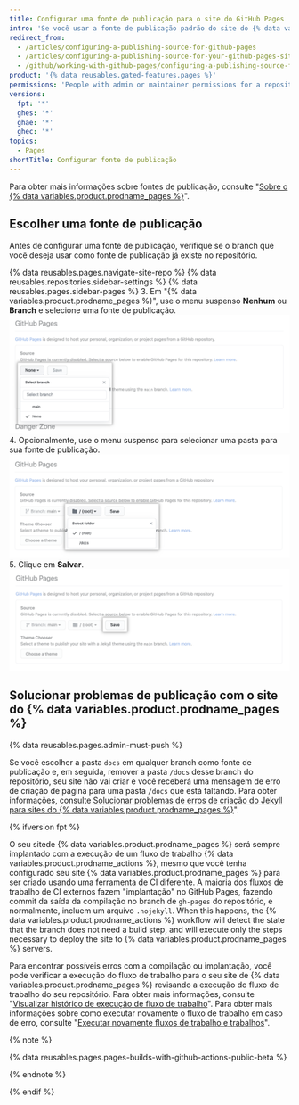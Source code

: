 ```yaml
---
title: Configurar uma fonte de publicação para o site do GitHub Pages
intro: 'Se você usar a fonte de publicação padrão do site do {% data variables.product.prodname_pages %}, seu site será publicado automaticamente. Você também pode optar por publicar o seu site a partir de um branch ou uma pasta diferente.'
redirect_from:
  - /articles/configuring-a-publishing-source-for-github-pages
  - /articles/configuring-a-publishing-source-for-your-github-pages-site
  - /github/working-with-github-pages/configuring-a-publishing-source-for-your-github-pages-site
product: '{% data reusables.gated-features.pages %}'
permissions: 'People with admin or maintainer permissions for a repository can configure a publishing source for a {% data variables.product.prodname_pages %} site.'
versions:
  fpt: '*'
  ghes: '*'
  ghae: '*'
  ghec: '*'
topics:
  - Pages
shortTitle: Configurar fonte de publicação
---
```


Para obter mais informações sobre fontes de publicação, consulte "[Sobre o {% data variables.product.prodname_pages %}](/articles/about-github-pages#publishing-sources-for-github-pages-sites)".

## Escolher uma fonte de publicação

Antes de configurar uma fonte de publicação, verifique se o branch que você deseja usar como fonte de publicação já existe no repositório.

{% data reusables.pages.navigate-site-repo %}
{% data reusables.repositories.sidebar-settings %}
{% data reusables.pages.sidebar-pages %}
3. Em "{% data variables.product.prodname_pages %}", use o menu suspenso **Nenhum** ou **Branch** e selecione uma fonte de publicação. ![Menu suspenso para selecionar uma fonte de publicação](/assets/images/help/pages/publishing-source-drop-down.png)
4. Opcionalmente, use o menu suspenso para selecionar uma pasta para sua fonte de publicação. ![Menu suspenso para selecionar uma pasta para a fonte de publicação](/assets/images/help/pages/publishing-source-folder-drop-down.png)
5. Clique em **Salvar**. ![Botão para salvar alterações nas configurações da fonte de publicação](/assets/images/help/pages/publishing-source-save.png)

## Solucionar problemas de publicação com o site do {% data variables.product.prodname_pages %}

{% data reusables.pages.admin-must-push %}

Se você escolher a pasta `docs` em qualquer branch como fonte de publicação e, em seguida, remover a pasta `/docs` desse branch do repositório, seu site não vai criar e você receberá uma mensagem de erro de criação de página para uma pasta `/docs` que está faltando. Para obter informações, consulte [Solucionar problemas de erros de criação do Jekyll para sites do {% data variables.product.prodname_pages %}](/articles/troubleshooting-jekyll-build-errors-for-github-pages-sites#missing-docs-folder)".

{% ifversion fpt %}

O seu sitede {% data variables.product.prodname_pages %} será sempre implantado com a execução de um fluxo de trabalho {% data variables.product.prodname_actions %}, mesmo que você tenha configurado seu site {% data variables.product.prodname_pages %} para ser criado usando uma ferramenta de CI diferente. A maioria dos fluxos de trabalho de CI externos fazem "implantação" no GitHub Pages, fazendo commit da saída da compilação no branch de `gh-pages` do repositório, e normalmente, incluem um arquivo `.nojekyll`. When this happens, the {% data variables.product.prodname_actions %} workflow will detect the state that the branch does not need a build step, and will execute only the steps necessary to deploy the site to {% data variables.product.prodname_pages %} servers.

Para encontrar possíveis erros com a compilação ou implantação, você pode verificar a execução do fluxo de trabalho para o seu site de {% data variables.product.prodname_pages %} revisando a execução do fluxo de trabalho do seu repositório. Para obter mais informações, consulte "[Visualizar histórico de execução de fluxo de trabalho](/actions/monitoring-and-troubleshooting-workflows/viewing-workflow-run-history)".  Para obter mais informações sobre como executar novamente o fluxo de trabalho em caso de erro, consulte "[Executar novamente fluxos de trabalho e trabalhos](/actions/managing-workflow-runs/re-running-workflows-and-jobs)".

{% note %}

{% data reusables.pages.pages-builds-with-github-actions-public-beta %}

{% endnote %}

{% endif %}
